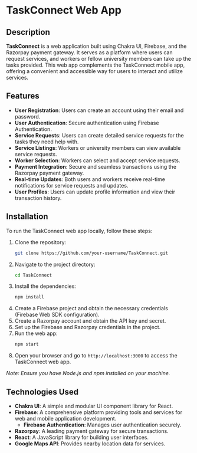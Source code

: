 # TaskConnect Web App

## Description
**TaskConnect** is a web application built using Chakra UI, Firebase, and the Razorpay payment gateway. It serves as a platform where users can request services, and workers or fellow university members can take up the tasks provided. This web app complements the TaskConnect mobile app, offering a convenient and accessible way for users to interact and utilize services.

## Features
- **User Registration**: Users can create an account using their email and password.
- **User Authentication**: Secure authentication using Firebase Authentication.
- **Service Requests**: Users can create detailed service requests for the tasks they need help with.
- **Service Listings**: Workers or university members can view available service requests.
- **Worker Selection**: Workers can select and accept service requests.
- **Payment Integration**: Secure and seamless transactions using the Razorpay payment gateway.
- **Real-time Updates**: Both users and workers receive real-time notifications for service requests and updates.
- **User Profiles**: Users can update profile information and view their transaction history.

## Installation
To run the TaskConnect web app locally, follow these steps:

1. Clone the repository:
    ```bash
    git clone https://github.com/your-username/TaskConnect.git
    ```
2. Navigate to the project directory:
    ```bash
    cd TaskConnect
    ```
3. Install the dependencies:
    ```bash
    npm install
    ```
4. Create a Firebase project and obtain the necessary credentials (Firebase Web SDK configuration).
5. Create a Razorpay account and obtain the API key and secret.
6. Set up the Firebase and Razorpay credentials in the project.
7. Run the web app:
    ```bash
    npm start
    ```
8. Open your browser and go to `http://localhost:3000` to access the TaskConnect web app.

*Note: Ensure you have Node.js and npm installed on your machine.*

## Technologies Used
- **Chakra UI**: A simple and modular UI component library for React.
- **Firebase**: A comprehensive platform providing tools and services for web and mobile application development.
  - **Firebase Authentication**: Manages user authentication securely.
- **Razorpay**: A leading payment gateway for secure transactions.
- **React**: A JavaScript library for building user interfaces.
- **Google Maps API**: Provides nearby location data for services.

